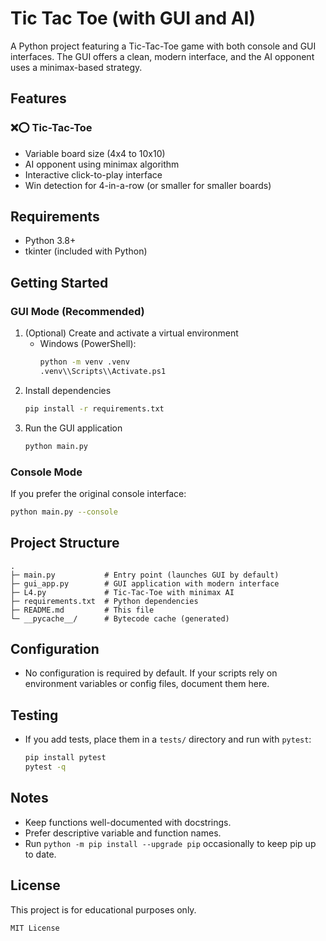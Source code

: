 # Tic Tac Toe (with GUI and AI)

A Python project featuring a Tic-Tac-Toe game with both console and GUI interfaces. The GUI offers a clean, modern interface, and the AI opponent uses a minimax-based strategy.

## Features

### ❌⭕ Tic-Tac-Toe
- Variable board size (4x4 to 10x10)
- AI opponent using minimax algorithm
- Interactive click-to-play interface
- Win detection for 4-in-a-row (or smaller for smaller boards)

## Requirements
- Python 3.8+
- tkinter (included with Python)
  

## Getting Started

### GUI Mode (Recommended)
1. (Optional) Create and activate a virtual environment
   - Windows (PowerShell):
     ```bash
     python -m venv .venv
     .venv\\Scripts\\Activate.ps1
     ```
2. Install dependencies
   ```bash
   pip install -r requirements.txt
   ```
3. Run the GUI application
   ```bash
   python main.py
   ```

### Console Mode
If you prefer the original console interface:
```bash
python main.py --console
```

## Project Structure
```
.
├─ main.py           # Entry point (launches GUI by default)
├─ gui_app.py        # GUI application with modern interface
├─ L4.py             # Tic-Tac-Toe with minimax AI
├─ requirements.txt  # Python dependencies
├─ README.md         # This file
└─ __pycache__/      # Bytecode cache (generated)
```

## Configuration
- No configuration is required by default. If your scripts rely on environment variables or config files, document them here.

## Testing
- If you add tests, place them in a `tests/` directory and run with `pytest`:
  ```bash
  pip install pytest
  pytest -q
  ```

## Notes
- Keep functions well-documented with docstrings.
- Prefer descriptive variable and function names.
- Run `python -m pip install --upgrade pip` occasionally to keep pip up to date.

## License
This project is for educational purposes only.

```
MIT License
```
